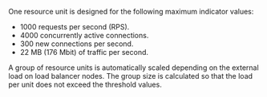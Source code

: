 One resource unit is designed for the following maximum indicator values:

* 1000 requests per second (RPS).
* 4000 concurrently active connections.
* 300 new connections per second.
* 22 MB (176 Mbit) of traffic per second.

A group of resource units is automatically scaled depending on the external load on load balancer nodes. The group size is calculated so that the load per unit does not exceed the threshold values.